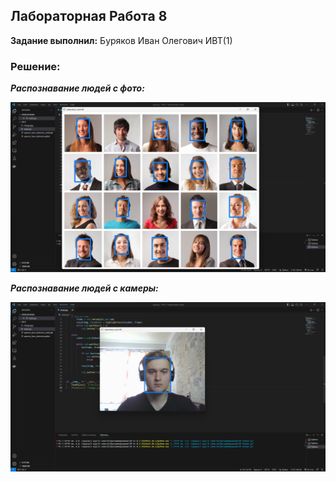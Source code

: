 ## Лабораторная Работа 8

**Задание выполнил:** Буряков Иван Олегович ИВТ(1)


### Решение:

***Распознавание людей с фото:***

![image.png](https://github.com/Buryackov-Ivan/Prog-6SEM-2023/blob/main/LR_8/Work_files/Report/Report-LR-8(1).png?raw=true)

***Распознавание людей с камеры:***

![image.png](https://github.com/Buryackov-Ivan/Prog-6SEM-2023/blob/main/LR_8/Work_files/Report/Report-LR-8(2).png?raw=true)
